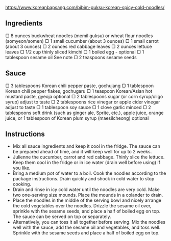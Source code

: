 https://www.koreanbapsang.com/bibim-guksu-korean-spicy-cold-noodles/

## Ingredients

▢ 8 ounces buckwheat noodles (memil guksu) or wheat flour noodles (somyeon/somen)
▢ 1 small cucumber (about 3 ounces)
▢ 1 small carrot (about 3 ounces)
▢ 2 ounces red cabbage leaves
▢ 2 ounces lettuce leaves
▢ 1/2 cup thinly sliced kimchi
▢ 1 boiled egg - optional
▢ 1 tablespoon sesame oil See note
▢ 2 teaspoons sesame seeds

## Sauce

▢ 3 tablespoons Korean chili pepper paste, gochujang
▢ 1 tablespoon Korean chili pepper flakes, gochugaru
▢ 1 teaspoon Korean/Asian hot mustard paste, gyeoja optional
▢ 2 tablespoons sugar (or corn syrup/oligo syrup) adjust to taste
▢ 2 tablespoons rice vinegar or apple cider vinegar adjust to taste
▢ 1 tablespoon soy sauce
▢ 1 clove garlic minced
▢ 2 tablespoons soft drink (such as ginger ale, Sprite, etc.), apple juice, orange juice, or 1 tablespoon of Korean plum syrup (maesilcheong) optional

## Instructions

- Mix all sauce ingredients and keep it cool in the fridge. The sauce can be prepared ahead of time, and it will keep well for up to 2 weeks.
- Julienne the cucumber, carrot and red cabbage. Thinly slice the lettuce. Keep them cool in the fridge or in ice water (drain well before using) if you like.
- Bring a medium pot of water to a boil. Cook the noodles according to the package instructions. Drain quickly and shock in cold water to stop cooking.
- Drain and rinse in icy cold water until the noodles are very cold. Make two one-serving size mounds. Place the mounds in a colander to drain.
- Place the noodles in the middle of the serving bowl and nicely arrange the cold vegetables over the noodles. Drizzle the sesame oil over, sprinkle with the sesame seeds, and place a half of boiled egg on top. The sauce can be served on top or separately.
- Alternatively, you can toss it all together before serving. Mix the noodles well with the sauce, add the sesame oil and vegetables, and toss well. Sprinkle with the sesame seeds and place a half of boiled egg on top.
